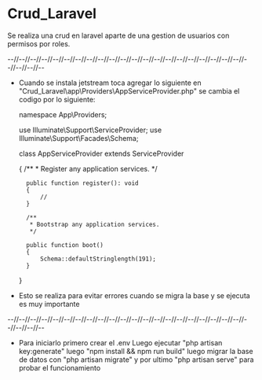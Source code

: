 # Crud_Laravel
 Se realiza una crud en laravel aparte de una gestion de usuarios con permisos por roles.
    
 --//--//--//--//--//--//--//--//--//--//--//--//--//--//--//--//--//--//--//--//--//--//--//--//--
 
- Cuando se instala jetstream toca agregar lo siguiente en "Crud_Laravel\app\Providers\AppServiceProvider.php"
se cambia el codigo por lo siguiente:

    namespace App\Providers;

    use Illuminate\Support\ServiceProvider;
    use Illuminate\Support\Facades\Schema;

    class AppServiceProvider extends ServiceProvider
    
    {
        /**
         * Register any application services.
         */
         
        public function register(): void
        {
            //
        }
        
        /**
         * Bootstrap any application services.
         */
         
        public function boot()
        {
            Schema::defaultStringlength(191);
        }
        
    }
- Esto se realiza para evitar errores cuando se migra la base y se ejecuta es muy importante
 
--//--//--//--//--//--//--//--//--//--//--//--//--//--//--//--//--//--//--//--//--//--//--//--//--

- Para iniciarlo primero crear el .env 
Luego ejecutar "php artisan key:generate"
luego "npm install && npm run build"
luego migrar la base de datos con "php artisan migrate"
y por ultimo "php artisan serve" para probar el funcionamiento

